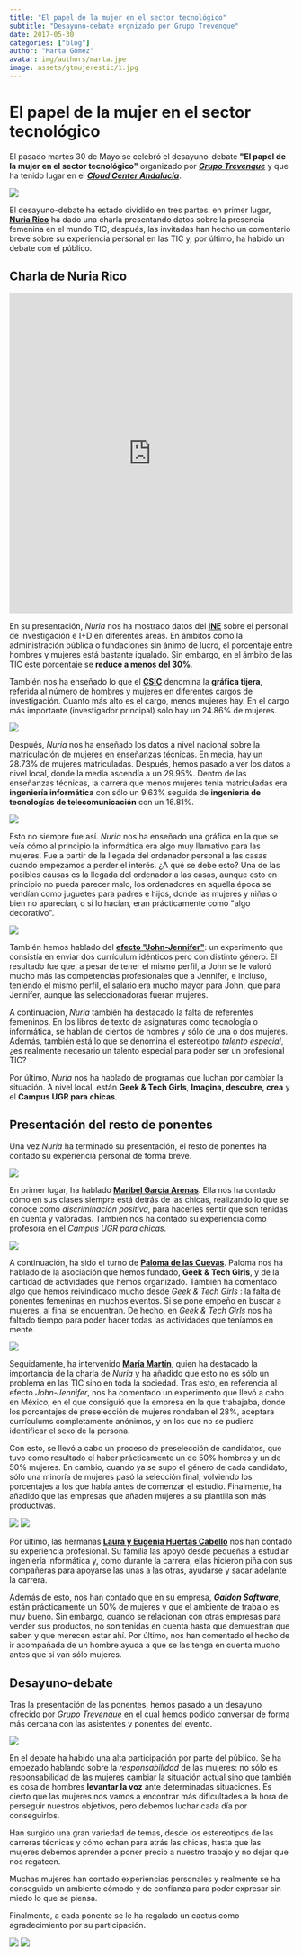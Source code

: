 ```yaml
---
title: "El papel de la mujer en el sector tecnológico"
subtitle: "Desayuno-debate orgnizado por Grupo Trevenque"
date: 2017-05-30
categories: ["blog"]
author: "Marta Gómez"
avatar: img/authors/marta.jpe
image: assets/gtmujerestic/1.jpg
---
```


# El papel de la mujer en el sector tecnológico

El pasado martes 30 de Mayo se celebró el desayuno-debate __"El papel de la mujer en el sector tecnológico"__ organizado por [___Grupo Trevenque___](https://www.trevenque.es/) y que ha tenido lugar en el [___Cloud Center Andalucía___](http://cca.trevenque.es/).

![](assets/gtmujerestic/1.jpg)

El desayuno-debate ha estado dividido en tres partes: en primer lugar, [__Nuria Rico__](https://twitter.com/NuriaStatgirl) ha dado una charla presentando datos sobre la presencia femenina en el mundo TIC, después, las invitadas han hecho un comentario breve sobre su experiencia personal en las TIC y, por último, ha habido un debate con el público.

## Charla de Nuria Rico

<style>
.responsive-wrap iframe{ max-width: 100%;}
</style>
<div class="responsive-wrap">
<!-- this is the embed code provided by Google -->
  <iframe src="https://docs.google.com/presentation/d/1hZaL1eONhhjHJqUXeq0RCRcAorv0yoAf66VyYdKhVrg/embed?start=false&loop=false&delayms=3000" frameborder="0" width="960" height="569" allowfullscreen="true" mozallowfullscreen="true" webkitallowfullscreen="true"></iframe>
<!-- Google embed ends -->
</div>

En su presentación, _Nuria_ nos ha mostrado datos del [__INE__](http://www.ine.es/) sobre el personal de investigación e I+D en diferentes áreas. En ámbitos como la administración pública o fundaciones sin ánimo de lucro, el porcentaje entre hombres y mujeres está bastante igualado. Sin embargo, en el ámbito de las TIC este porcentaje se __reduce a menos del 30%__.

También nos ha enseñado lo que el [__CSIC__](http://www.csic.es/mujeres-y-ciencia) denomina la __gráfica tijera__, referida al número de hombres y mujeres en diferentes cargos de investigación. Cuanto más alto es el cargo, menos mujeres hay. En el cargo más importante (investigador principal) sólo hay un 24.86% de mujeres.

![](assets/gtmujerestic/3.jpg)

Después, _Nuria_ nos ha enseñado los datos a nivel nacional sobre la matriculación de mujeres en enseñanzas técnicas. En media, hay un 28.73% de mujeres matriculadas. Después, hemos pasado a ver los datos a nivel local, donde la media ascendía a un 29.95%. Dentro de las enseñanzas técnicas, la carrera que menos mujeres tenía matriculadas era __ingeniería informática__ con sólo un 9.63% seguida de __ingeniería de tecnologías de telecomunicación__ con un 16.81%.

![](assets/gtmujerestic/4.jpg)

Esto no siempre fue así. _Nuria_ nos ha enseñado una gráfica en la que se veía cómo al principio la informática era algo muy llamativo para las mujeres. Fue a partir de la llegada del ordenador personal a las casas cuando empezamos a perder el interés. ¿A qué se debe esto? Una de las posibles causas es la llegada del ordenador a las casas, aunque esto en principio no pueda parecer malo, los ordenadores en aquella época se vendían como juguetes para padres e hijos, donde las mujeres y niñas o bien no aparecían, o si lo hacían, eran prácticamente como "algo decorativo".

![](assets/gtmujerestic/5.jpg)

También hemos hablado del [__efecto "John-Jennifer"__](http://gender.stanford.edu/news/2014/why-does-john-get-stem-job-rather-jennifer): un experimento que consistía en enviar dos currículum idénticos pero con distinto género. El resultado fue que, a pesar de tener el mismo perfil, a John se le valoró mucho más las competencias profesionales que a Jennifer, e incluso, teniendo el mismo perfil, el salario era mucho mayor para John, que para Jennifer, aunque las seleccionadoras fueran mujeres.

A continuación, _Nuria_ también ha destacado la falta de referentes femeninos. En los libros de texto de asignaturas como tecnología o informática, se hablan de cientos de hombres y sólo de una o dos mujeres. Además, también está lo que se denomina el estereotipo _talento especial_, ¿es realmente necesario un talento especial para poder ser un profesional TIC?

Por último, _Nuria_ nos ha hablado de programas que luchan por cambiar la situación. A nivel local, están __Geek & Tech Girls__, __Imagina, descubre, crea__ y el __Campus UGR para chicas__.

## Presentación del resto de ponentes

Una vez _Nuria_ ha terminado su presentación, el resto de ponentes ha contado su experiencia personal de forma breve.

![](assets/gtmujerestic/6.jpg)

En primer lugar, ha hablado [__Maribel García Arenas__](https://twitter.com/MIsGArenas). Ella nos ha contado cómo en sus clases siempre está detrás de las chicas, realizando lo que se conoce como _discriminación positiva_, para hacerles sentir que son tenidas en cuenta y valoradas. También nos ha contado su experiencia como profesora en el _Campus UGR para chicas_.

![](assets/gtmujerestic/7.jpg)

A continuación, ha sido el turno de [__Paloma de las Cuevas__](https://twitter.com/unintendedbear). Paloma nos ha hablado de la asociación que hemos fundado, __Geek & Tech Girls__, y de la cantidad de actividades que hemos organizado. También ha comentado algo que hemos reivindicado mucho desde _Geek & Tech Girls_ : la falta de ponentes femeninas en muchos eventos. Si se pone empeño en buscar a mujeres, al final se encuentran. De hecho, en _Geek & Tech Girls_ nos ha faltado tiempo para poder hacer todas las actividades que teníamos en mente.

![](assets/gtmujerestic/8.jpg)

Seguidamente, ha intervenido [__María Martín__](https://twitter.com/generoenaccion), quien ha destacado la importancia de la charla de _Nuria_ y ha añadido que esto no es sólo un problema en las TIC sino en toda la sociedad. Tras esto, en referencia al efecto _John-Jennifer_, nos ha comentado un experimento que llevó a cabo en México, en el que consiguió que la empresa en la que trabajaba, donde los porcentajes de preselección de mujeres rondaban el 28%, aceptara currículums completamente anónimos, y en los que no se pudiera identificar el sexo de la persona.

Con esto, se llevó a cabo un proceso de preselección de candidatos, que tuvo como resultado el haber prácticamente un de 50% hombres y un de 50% mujeres. En cambio, cuando ya se supo el género de cada candidato, sólo una minoría de mujeres pasó la selección final, volviendo los porcentajes a los que había antes de comenzar el estudio. Finalmente, ha añadido que las empresas que añaden mujeres a su plantilla son más productivas.

![](assets/gtmujerestic/9.jpg)
![](assets/gtmujerestic/10.jpg)

Por último, las hermanas [__Laura y Eugenia Huertas Cabello__](https://twitter.com/galdonsoftware) nos han contado su experiencia profesional. Su familia las apoyó desde pequeñas a estudiar ingeniería informática y, como durante la carrera, ellas hicieron piña con sus compañeras para apoyarse las unas a las otras, ayudarse y sacar adelante la carrera.

Además de esto, nos han contado que en su empresa, ___Galdon Software___, están prácticamente un 50% de mujeres y que el ambiente de trabajo es muy bueno. Sin embargo, cuando se relacionan con otras empresas para vender sus productos, no son tenidas en cuenta hasta que demuestran que saben y que merecen estar ahí. Por último, nos han comentado el hecho de ir acompañada de un hombre ayuda a que se las tenga en cuenta mucho antes que si van sólo mujeres.

## Desayuno-debate

Tras la presentación de las ponentes, hemos pasado a un desayuno ofrecido por _Grupo Trevenque_ en el cual hemos podido conversar de forma más cercana con las asistentes y ponentes del evento.

![](assets/gtmujerestic/11.jpg)

En el debate ha habido una alta participación por parte del público. Se ha empezado hablando sobre la _responsabilidad_ de las mujeres: no sólo es responsabilidad de las mujeres cambiar la situación actual sino que también es cosa de hombres __levantar la voz__ ante determinadas situaciones. Es cierto que las mujeres nos vamos a encontrar más dificultades a la hora de perseguir nuestros objetivos, pero debemos luchar cada día por conseguirlos.

Han surgido una gran variedad de temas, desde los estereotipos de las carreras técnicas y cómo echan para atrás las chicas, hasta que las mujeres debemos aprender a poner precio a nuestro trabajo y no dejar que nos regateen.

Muchas mujeres han contado experiencias personales y realmente se ha conseguido un ambiente cómodo y de confianza para poder expresar sin miedo lo que se piensa.

Finalmente, a cada ponente se le ha regalado un cactus como agradecimiento por su participación.

![](assets/gtmujerestic/12.jpg)
![](assets/gtmujerestic/13.jpg)
